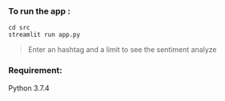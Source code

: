 ### To run the app :

```
cd src
streamlit run app.py
``` 

> Enter an hashtag and a limit to see the sentiment analyze

### Requirement:
Python 3.7.4